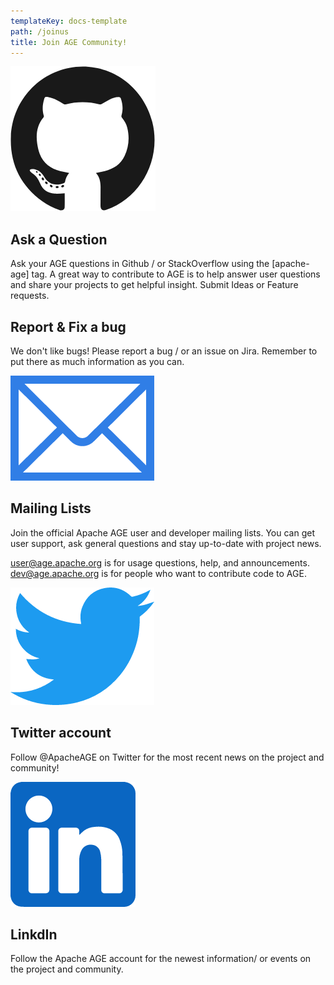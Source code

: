 ```yaml
---
templateKey: docs-template
path: /joinus
title: Join AGE Community!
---
```

<div class="JoinUsAGE">

<div>
  <img src="/img/icon-Large-GitHub.png"/>
</div>

<div>

## Ask a Question
Ask your AGE questions in Github / or StackOverflow using the [apache-age] tag. A great way to contribute to AGE is to help answer user questions and share your projects to get helpful insight. Submit Ideas or Feature requests.
## Report & Fix a bug
We don't like bugs! Please report a bug / or an issue on Jira. Remember to put there as much information as you can.

</div>

<div>
  <img src="/img/icon-Large-Mail.png"/>
</div>

<div>

## Mailing Lists
Join the official Apache AGE user and developer mailing lists. You can get user support, ask general questions and stay up-to-date with project news.

user@age.apache.org is for usage questions, help, and announcements.
dev@age.apache.org is for people who want to contribute code to AGE.

</div>

<div>
  <img src="/img/icon-Large-Twitter.png"/>
</div>

<div>

## Twitter account
Follow @ApacheAGE on Twitter for the most recent news on the project and community!

</div>

<div>
<img src="/img/icon-Large-linkedin.png"/>
</div>

<div>

## LinkdIn
Follow the Apache AGE account for the newest information/ or events on the project and community.

</div>

</div>